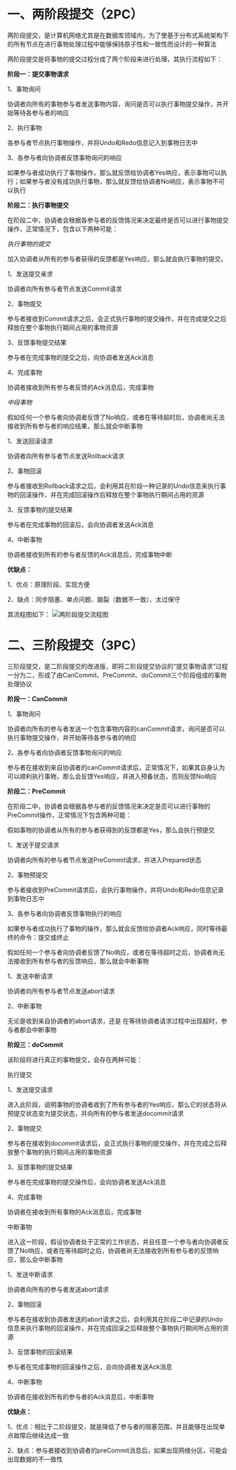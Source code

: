 # 一、两阶段提交（2PC）

两阶段提交，是计算机网络尤其是在数据库领域内，为了使基于分布式系统架构下的所有节点在进行事物处理过程中能够保持原子性和一致性而设计的一种算法

两阶段提交是将事物的提交过程分成了两个阶段来进行处理，其执行流程如下：

**阶段一：提交事物请求**

1、事物询问

协调者向所有的事物参与者发送事物内容，询问是否可以执行事物提交操作，并开始等待各参与者的响应

2、执行事物

各参与者节点执行事物操作，并将Undo和Redo信息记入到事物日志中

3、各参与者向协调者反馈事物询问的响应

如果参与者成功执行了事物操作，那么就反馈给协调者Yes响应，表示事物可以执行；如果参与者没有成功执行事物，那么就反馈给协调者No响应，表示事物不可以执行

**阶段二：执行事物提交**

在阶段二中，协调者会根据各参与者的反馈情况来决定最终是否可以进行事物提交操作，正常情况下，包含以下两种可能：

*执行事物的提交*

加入协调者从所有的参与者获得的反馈都是Yes响应，那么就会执行事物的提交。

1、发送提交亲求

协调者向所有参与者节点发送Commit请求

2、事物提交

参与者接收到Commit请求之后，会正式执行事物的提交操作，并在完成提交之后释放在整个事物执行期间占用的事物资源

3、反馈事物提交结果

参与者在完成事物的提交之后，向协调者发送Ack消息

4、完成事物

协调者接收到所有参与者反馈的Ack消息后，完成事物

*中段事物*

假如任何一个参与者向协调者反馈了No响应，或者在等待超时后，协调者尚无法接收到所有参与者的响应结果，那么就会中断事物

1、发送回滚请求

协调者向所有参与者节点发送Rollback请求

2、事物回滚

参与者接收到Rollback请求之后，会利用其在阶段一种记录的Undo信息来执行事物的回滚操作，并在完成回滚操作后释放在整个事物执行期间占用的资源

3、反馈事物的提交结果

参与者在完成事物的回滚后，会向协调者发送Ack消息

4、中断事物

协调者接收到所有的参与者反馈的Ack消息后，完成事物中断

**优缺点：**

1、优点：原理阶段、实现方便

2、缺点：同步阻塞、单点问题、脑裂（数据不一致）、太过保守

其流程图如下：
![两阶段提交流程图](./pictures/两阶段提交流程图.png)

# 二、三阶段提交（3PC）

三阶段提交，是二阶段提交的改进版，即将二阶段提交协议的“提交事物请求”过程一分为二，形成了由CanCommit、PreCommit、doCommit三个阶段组成的事物处理协议

**阶段一：CanCommit**

1、事物询问

协调者向所有的参与者发送一个包含事物内容的canCommit请求，询问是否可以执行事物提交操作，并开始等待各参与者的响应

2、各参与者向协调者反馈事物询问的响应

参与者在接收到来自协调者的canCommit请求后，正常情况下，如果其自身认为可以顺利执行事物，那么会反馈Yes响应，并进入预备状态，否则反馈No响应

**阶段二：PreCommit**

在阶段二中，协调者会根据各参与者的反馈情况来决定是否可以进行事物的PreCommit操作，正常情况下包含两种可能：

假如事物的协调者从所有的参与者获得到的反馈都是Yes，那么会执行预提交

1、发送于提交请求

协调者向所有的参与者节点发送PreCommit请求，并进入Prepared状态

2、事物预提交

参与者接收到PreCommit请求后，会执行事物操作，并将Undo和Redo信息记录到事物日志中

3、各参与者向协调者反馈事物执行的响应

如果参与者成功执行了事物的操作，那么就会反馈给协调者Ack响应，同时等待最终的命令：提交或终止

假如任何一个参与者向协调者反馈了No响应，或者在等待超时之后，协调者尚无法接收到所有参与者的反馈响应，那么就会中断事物

1、发送中断请求

协调者向所有参与者节点发送abort请求

2、中断事物

无论是收到来自协调者的abort请求，还是 在等待协调者请求过程中出现超时，参与者都会中断事物

**阶段三：doCommit**

该阶段将进行真正的事物提交，会存在两种可能：

执行提交

1、发送提交请求

进入此阶段，说明事物的协调者收到了所有参与者的Yes响应，那么它的状态将从预提交状态变为提交状态，并向所有的参与者发送docommit请求

2、事物提交

参与者在接收到docommit请求后，会正式执行事物的提交操作，并在完成之后释放整个事物的执行期间占用的事物资源

3、反馈事物的提交结果

参与者在完成事物的提交操作后，会向协调者发送Ack消息

4、完成事物

协调者在接收到所有事物的Ack消息后，完成事物

中断事物

进入这一阶段，假设协调者处于正常的工作状态，并且任意一个参与者向协调者反馈了No响应，或者在等待超时之后，协调者尚无法接收到所有参与者的反馈响应，那么会中断事物

1、发送中断请求

协调者向所有的参与者发送abort请求

2、事物回滚

参与者在接收到协调者发送的abort请求之后，会利用其在阶段二中记录的Undo信息来执行事物的回滚操作，并在完成回滚之后释放整个事物执行期间所占用的资源

3、反馈事物的回滚结果

参与者在完成事物的回滚操作之后，会向协调者发送Ack消息

4、中断事物

协调者在接收到所有的参与者的Ack消息后，中断事物

**优缺点：**

1、优点：相比于二阶段提交，就是降低了参与者的阻塞范围，并且能够在出现单点故障后继续达成一致

2、缺点：参与者接收到协调者的preCommit消息后，如果出现网络分区，可能会出现数据的不一致性
